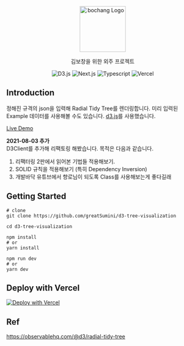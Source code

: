 <p align="center">
  <a href="http://sexy-bochang.now.sh/" target="blank"><img src="https://sexy-bochang.now.sh/images/og.png" width="120" alt="bochang Logo" /></a>
</p>

<p align="center">김보창을 위한 외주 프로젝트</p>

<p align="center">
  <img src="https://img.shields.io/badge/d3.js-000000?style=for-the-badge&logo=d3dotjs&color=orange&logoColor=white" alt="D3.js" />
  <img src="https://img.shields.io/badge/next.js-000000?style=for-the-badge&logo=nextdotjs&logoColor=black&color=white" alt="Next.js" />
  <img src="https://img.shields.io/badge/TypeScript-007ACC?style=for-the-badge&logo=typescript&logoColor=white" alt="Typescript" />
  <img src="https://img.shields.io/badge/vercel-%23000000.svg?style=for-the-badge&logo=vercel&logoColor=white" alt="Vercel" />
</p>

## Introduction

정해진 규격의 json을 입력해 Radial Tidy Tree를 렌더링합니다. 미리 입력된 Example 데이터를 사용해볼 수도 있습니다. [d3.js](https://www.npmjs.com/package/d3)를 사용했습니다.

[Live Demo](http://sexy-bochang.now.sh/)

**2021-08-03 추가**<br>
D3Client를 추가해 리팩토링 해봤습니다. 목적은 다음과 같습니다.

1. 리팩터링 2판에서 읽어본 기법들 적용해보기.
2. SOLID 규칙을 적용해보기 (특히 Dependency Inversion)
3. 개발바닥 유튜브에서 향로님이 되도록 Class를 사용해보는게 좋다길래

## Getting Started

```shell
# clone
git clone https://github.com/greatSumini/d3-tree-visualization

cd d3-tree-visualization

npm install
# or
yarn install

npm run dev
# or
yarn dev
```

## Deploy with Vercel

[![Deploy with Vercel](https://vercel.com/button)](https://vercel.com/new/git/external?repository-url=https%3A%2F%2Fgithub.com%2FgreatSumini%2Fd3-tree-visualization)

## Ref

https://observablehq.com/@d3/radial-tidy-tree
